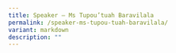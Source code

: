 ```yaml
---
title: Speaker – Ms Tupou’tuah Baravilala
permalink: /speaker-ms-tupou-tuah-baravilala/
variant: markdown
description: ""
---
```


